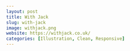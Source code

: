```yaml
---
layout: post
title: With Jack
slug: with-jack
image: withjack.png
website: https://withjack.co.uk/
categories: [Illustration, Clean, Responsive]
---
```

